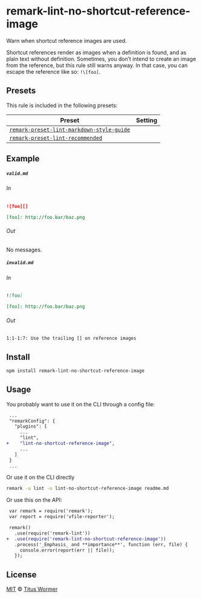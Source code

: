 <!--This file is generated-->

# remark-lint-no-shortcut-reference-image

Warn when shortcut reference images are used.

Shortcut references render as images when a definition is found, and as
plain text without definition.  Sometimes, you don’t intend to create an
image from the reference, but this rule still warns anyway.  In that case,
you can escape the reference like so: `!\[foo]`.

## Presets

This rule is included in the following presets:

| Preset | Setting |
| ------ | ------- |
| [`remark-preset-lint-markdown-style-guide`](https://github.com/remarkjs/remark-lint/tree/master/packages/remark-preset-lint-markdown-style-guide) |  |
| [`remark-preset-lint-recommended`](https://github.com/remarkjs/remark-lint/tree/master/packages/remark-preset-lint-recommended) |  |

## Example

##### `valid.md`

###### In

```markdown
![foo][]

[foo]: http://foo.bar/baz.png
```

###### Out

No messages.

##### `invalid.md`

###### In

```markdown
![foo]

[foo]: http://foo.bar/baz.png
```

###### Out

```text
1:1-1:7: Use the trailing [] on reference images
```

## Install

```sh
npm install remark-lint-no-shortcut-reference-image
```

## Usage

You probably want to use it on the CLI through a config file:

```diff
 ...
 "remarkConfig": {
   "plugins": [
     ...
     "lint",
+    "lint-no-shortcut-reference-image",
     ...
   ]
 }
 ...
```

Or use it on the CLI directly

```sh
remark -u lint -u lint-no-shortcut-reference-image readme.md
```

Or use this on the API:

```diff
 var remark = require('remark');
 var report = require('vfile-reporter');

 remark()
   .use(require('remark-lint'))
+  .use(require('remark-lint-no-shortcut-reference-image'))
   .process('_Emphasis_ and **importance**', function (err, file) {
     console.error(report(err || file));
   });
```

## License

[MIT](https://github.com/remarkjs/remark-lint/blob/master/license) © [Titus Wormer](https://wooorm.com)
